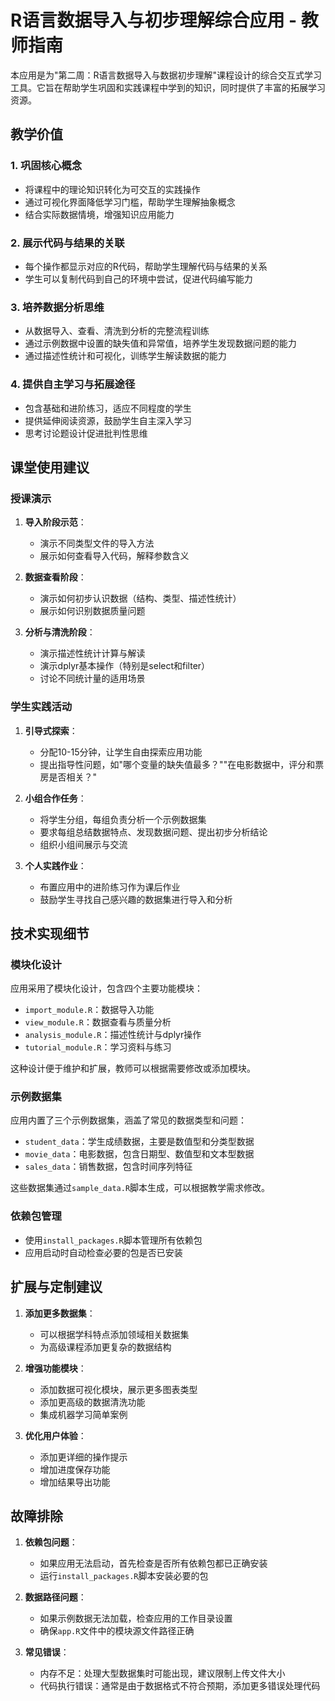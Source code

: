 # R语言数据导入与初步理解综合应用 - 教师指南

本应用是为"第二周：R语言数据导入与数据初步理解"课程设计的综合交互式学习工具。它旨在帮助学生巩固和实践课程中学到的知识，同时提供了丰富的拓展学习资源。

## 教学价值

### 1. 巩固核心概念
- 将课程中的理论知识转化为可交互的实践操作
- 通过可视化界面降低学习门槛，帮助学生理解抽象概念
- 结合实际数据情境，增强知识应用能力

### 2. 展示代码与结果的关联
- 每个操作都显示对应的R代码，帮助学生理解代码与结果的关系
- 学生可以复制代码到自己的环境中尝试，促进代码编写能力

### 3. 培养数据分析思维
- 从数据导入、查看、清洗到分析的完整流程训练
- 通过示例数据中设置的缺失值和异常值，培养学生发现数据问题的能力
- 通过描述性统计和可视化，训练学生解读数据的能力

### 4. 提供自主学习与拓展途径
- 包含基础和进阶练习，适应不同程度的学生
- 提供延伸阅读资源，鼓励学生自主深入学习
- 思考讨论题设计促进批判性思维

## 课堂使用建议

### 授课演示
1. **导入阶段示范**：
   - 演示不同类型文件的导入方法
   - 展示如何查看导入代码，解释参数含义

2. **数据查看阶段**：
   - 演示如何初步认识数据（结构、类型、描述性统计）
   - 展示如何识别数据质量问题

3. **分析与清洗阶段**：
   - 演示描述性统计计算与解读
   - 演示dplyr基本操作（特别是select和filter）
   - 讨论不同统计量的适用场景

### 学生实践活动
1. **引导式探索**：
   - 分配10-15分钟，让学生自由探索应用功能
   - 提出指导性问题，如"哪个变量的缺失值最多？""在电影数据中，评分和票房是否相关？"

2. **小组合作任务**：
   - 将学生分组，每组负责分析一个示例数据集
   - 要求每组总结数据特点、发现数据问题、提出初步分析结论
   - 组织小组间展示与交流

3. **个人实践作业**：
   - 布置应用中的进阶练习作为课后作业
   - 鼓励学生寻找自己感兴趣的数据集进行导入和分析

## 技术实现细节

### 模块化设计
应用采用了模块化设计，包含四个主要功能模块：
- `import_module.R`：数据导入功能
- `view_module.R`：数据查看与质量分析
- `analysis_module.R`：描述性统计与dplyr操作
- `tutorial_module.R`：学习资料与练习

这种设计便于维护和扩展，教师可以根据需要修改或添加模块。

### 示例数据集
应用内置了三个示例数据集，涵盖了常见的数据类型和问题：
- `student_data`：学生成绩数据，主要是数值型和分类型数据
- `movie_data`：电影数据，包含日期型、数值型和文本型数据
- `sales_data`：销售数据，包含时间序列特征

这些数据集通过`sample_data.R`脚本生成，可以根据教学需求修改。

### 依赖包管理
- 使用`install_packages.R`脚本管理所有依赖包
- 应用启动时自动检查必要的包是否已安装

## 扩展与定制建议

1. **添加更多数据集**：
   - 可以根据学科特点添加领域相关数据集
   - 为高级课程添加更复杂的数据结构

2. **增强功能模块**：
   - 添加数据可视化模块，展示更多图表类型
   - 添加更高级的数据清洗功能
   - 集成机器学习简单案例

3. **优化用户体验**：
   - 添加更详细的操作提示
   - 增加进度保存功能
   - 增加结果导出功能

## 故障排除

1. **依赖包问题**：
   - 如果应用无法启动，首先检查是否所有依赖包都已正确安装
   - 运行`install_packages.R`脚本安装必要的包

2. **数据路径问题**：
   - 如果示例数据无法加载，检查应用的工作目录设置
   - 确保`app.R`文件中的模块源文件路径正确

3. **常见错误**：
   - 内存不足：处理大型数据集时可能出现，建议限制上传文件大小
   - 代码执行错误：通常是由于数据格式不符合预期，添加更多错误处理代码 